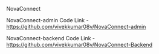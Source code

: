 NovaConnect 

NovaConnect-admin 
Code Link - https://github.com/vivekkumar08v/NovaConnect-admin

NovaConnect-backend
Code Link - https://github.com/vivekkumar08v/NovaConnect-Backend



